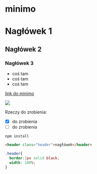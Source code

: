 # minimo

# Nagłówek 1
## Nagłówek 2
### Nagłówek 3

* coś tam
* coś tam
* coś tam

[link do minimo](https://github.com/zafoe/minimo)

![](https://dspncdn.com/a1/media/692x/97/cc/fa/97ccfa29ba878fa1e6e65fa1b5c3c029.jpg)

Rzeczy do zrobienia:
- [x] do zrobienia
- [ ] do zrobienia

```
npm install
```
```html
<header class="header">nagłówek</header>
```
```css
.header{
  border:1px solid black;
  width: 100%;
}
```
